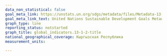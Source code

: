 ```yaml
---
data_non_statistical: false
goal_meta_link: https://unstats.un.org/sdgs/metadata/files/Metadata-13-01-02.pdf
goal_meta_link_text: United Nations Sustainable Development Goals Metadata (pdf 759kB)
graph_type: line
reporting_status: notstarted
graph_title: global_indicators.13-1-2-title
national_geographical_coverage: Кыргызская Республика
measurement_units: 

---
```

